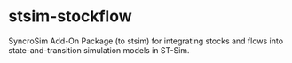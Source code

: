 # stsim-stockflow
SyncroSim Add-On Package (to stsim) for integrating stocks and flows into state-and-transition simulation models in ST-Sim.
